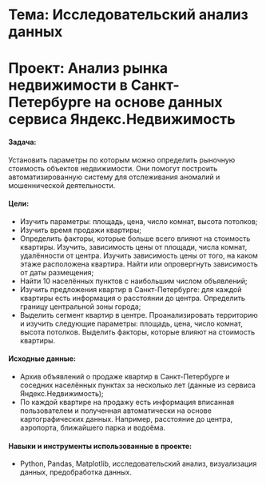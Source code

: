 # Тема: Исследовательский анализ данных

# Проект: Анализ рынка недвижимости в Санкт-Петербурге на основе данных сервиса Яндекс.Недвижимость


#### Задача:
Установить параметры по которым можно определить рыночную стоимость объектов недвижимости. Они помогут построить автоматизированную систему для отслеживания аномалий и мошеннической деятельности.

#### Цели:
* Изучить параметры: площадь, цена, число комнат, высота потолков;
* Изучить время продажи квартиры; 
* Определить факторы, которые больше всего влияют на стоимость квартиры. Изучить, зависимость цены от площади, числа комнат, удалённости от центра. Изучить зависимость цены от того, на каком этаже расположена квартира. Найти или опровергнуть зависимость от даты размещения;
* Найти 10 населённых пунктов с наибольшим числом объявлений;
* Изучить предложения квартир в Санкт-Петербурге: для каждой квартиры есть информация о расстоянии до центра. Определить границу центральной зоны города;
* Выделить сегмент квартир в центре. Проанализировать территорию и изучить следующие параметры: площадь, цена, число комнат, высота потолков. Выделить факторы, которые влияют на стоимость квартиры. 

#### Исходные данные:

* Архив объявлений о продаже квартир в Санкт-Петербурге и соседних населённых пунктах за несколько лет (данные из сервиса Яндекс.Недвижимость);
* По каждой квартире на продажу есть информация вписанная пользователем и полученная автоматически на основе картографических данных. Например, расстояние до центра, аэропорта, ближайшего парка и водоёма.

#### Навыки и инструменты использованные в проекте:
* Python, Pandas, Matplotlib, исследовательский анализ, визуализация данных, предобработка данных.
